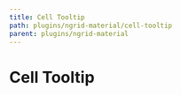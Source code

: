 ```yaml
---
title: Cell Tooltip
path: plugins/ngrid-material/cell-tooltip
parent: plugins/ngrid-material
---
```

# Cell Tooltip

<div pbl-example-view="pbl-cell-tooltip-example"></div>
